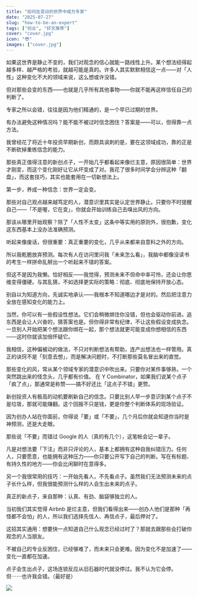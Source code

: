 ```yaml
---
title: "如何在变动的世界中成为专家"
date: "2025-07-27"
slug: "how-to-be-an-expert"
tags: ["创业", "好文推荐"]
cover: "cover.jpg"
icon: "😎"
images: ["cover.jpg"]
---
```

如果这世界是静止不变的，我们对观念的信心就能一路线性上升。某个想法经得起越多样、越严格的考验，就越可能是真的。许多人其实默默相信这一点——对「人性」这种变化不大的领域来说，这么想或许没错。



但对那些会变的东西——也就是几乎所有其他事物——你就不能再这样信任自己的判断了。



专家之所以会错，往往是因为他们精通的，是一个早已过期的世界。



有办法避免这种情况吗？能不能不被过时信念困住？答案是——可以，但得靠一点方法。



我曾经花了将近十年投资早期新创，而颇具讽刺的是，要在这领域成功，靠的正是不断砍掉重练信念的能力。



那些真正值得注意的新创点子，一开始几乎都看起来像烂主意，原因很简单：世界才刚变，而这个变化刚好让它从坏变成了对。我花了很多时间学会分辨这种「翻盘」，而这套技巧，其实也能套用在一切新想法上。



第一步，养成一种信念：世界一定会变。



那些对自己观点越来越笃定的人，潜意识里其实是认定世界静止。只要你不时提醒自己——「不是喔，它在变」，你就会开始训练自己去嗅出风的方向。



那该从哪里开始观察？除了「人性不太变」这条中等实用的原则外，很抱歉，变化这东西基本上没办法准确预测。



听起来像废话，但很重要：真正重要的变化，几乎从来都来自意料之外的方向。



所以我乾脆放弃预测。每次有人在访问里问我「未来怎么看」，我脑中都像没读书的考生一样拼命乱掰出一个听起来不错的答案。



但这不是因为我懒。恰好相反——我觉得，预测未来不但命中率可怜，还会让你思维变得僵硬。与其乱猜，不如选择更实际的策略：彻底、彻底地保持开放心态。



别自以为知道方向，先诚实地承认——我根本不知道哪边才是对的。然后把注意力全放在感知变化的能力上。



当然，你可以有一些假设性想法。它们会稍微绑住你没错，但也会驱动你前进。追东西是会让人兴奋的，猜答案也是。但你得非常有纪律，不让这些假设变成执念。
一旦别人开始把某个想法跟你绑在一起，那个想法就更可能变成你想相信的东西——这时你就该加倍怀疑它。



我相信，这种偏被动的做法，不只对判断想法有帮助，连产出想法也一样管用。真正的诀窍不是「刻意去想」，而是解决问题时，不打断那些莫名冒出来的直觉。



那些变化的风，常从某个领域专家的潜意识中吹出来。只要你对某件事够熟，一个突然跳出来的怪念头，几乎都有价值。
在 Y Combinator，如果我们说某个点子「疯了点」，那通常是称赞——搞不好还比「这点子不错」更赞。



新创投资人有极高的动机要刷新自己的信念。只要比别人早一步意识到某个点子不是垃圾，那就可能赚翻。这个回报不只是钱，更是你整个判断体系的现场验证。



因为创办人站在你面前，你得说「要」或「不要」，几个月后你就会知道你当时是神预测，还是大走眼。



那些说「不要」而错过 Google 的人（真的有几个），这笔帐会记一辈子。



凡是对想法要「下注」而非只评论的人，基本上都拥有这种自我纠错压力。任何人，只要愿意，也能拥有这种压力——你只要公开写下自己的判断。写在有标题、有持久性的地方——你会比闲聊时在意得多。



另一个我很常用的技巧：一开始先看人，不先看点子。虽然我们无法预测未来的点子长什么样，但我很能预测什么样的人会生出未来的点子。



真正的新点子，来自那种：认真、有劲、脑袋够独立的人。



当初我们其实觉得 Airbnb 是烂主意，但我们看得出来——创办人他们是那种「再怪都不会怕」的人，所以我们选择先信人、再信点子，最后押对了。



这招其实通用：想要快一点知道自己什么观念已经过时了？那就去跟那些会打破你观念的人当朋友。



不被自己的专业反困住，已经够难了，而未来只会更难。因为变化不是加速了——变化一直都在加速。



点子会生出点子，这场连锁反应从旧石器时代就没停过。我不认为它会停。
但⋯⋯也许我会错。（最好是）




![](https://prod-files-secure.s3.us-west-2.amazonaws.com/112d0858-5090-4d34-a606-b75eb8d65fd2/46476355-9cf3-4e99-9b7a-3531bc426380/1000202064.png?X-Amz-Algorithm=AWS4-HMAC-SHA256&X-Amz-Content-Sha256=UNSIGNED-PAYLOAD&X-Amz-Credential=ASIAZI2LB466RW452NEO%2F20250815%2Fus-west-2%2Fs3%2Faws4_request&X-Amz-Date=20250815T051500Z&X-Amz-Expires=3600&X-Amz-Security-Token=IQoJb3JpZ2luX2VjEAkaCXVzLXdlc3QtMiJGMEQCIEveQYm8iu9eIfKJHGQuiQp8k4E28CrFi1UhR4mOIFVRAiBfwDal6VnBjezDHA8XUcrQ6dpB%2BbsaEAThs6XvLieDDyr%2FAwhSEAAaDDYzNzQyMzE4MzgwNSIMu1EoDkH5vRKouuUiKtwDKI4B1%2FGuh1xPOHWOotrlARov5omQTFS5rPuRwI4N9duRDItY%2BxefBdQrk8ylTKRYJWA7HDYnDa5TJ%2BemfsFLJscJPPk0rfSZE9%2BbF%2BVtMY3qvx2ekrL%2BfDkFyBZfD6R4M5d33qeyGhftVNta5W1Xd5I4BhykQ2hB%2BknhlovjajIDDRymCozCss2OJtFcNan1P2QlZidOmf40zyWRIwegDdwyxaQRt2W7FvqBG50hNvoXILmGX3NEND7nBhaacHkTPwFE03M1DnfLGNYBh25WLdr8thXRVvcNu9SaGFE5JxSEfaV7copwKmsg7Wj2jAmWOHv2ht%2FVfsBc97%2BTix%2FRnJYXAfrqak%2FDLAzCTWIESSvy%2BXbOg5J1Q96Hs9ZM8LOkOKF3yM8AsmIw17nXe%2Bv8mq6zNLHxeNyyf9KNAS8CzTPuvJMijQ%2Fx5s34LczcPNzs%2BwSvUtiTybh%2BT98Kb7ZdNF4h7%2B%2BkfLiFsDpgtkkP8dJBxWhaNWM5rrg%2FDh0a0bfAvSFdQ8Pn%2FK8%2FwemmBIDpiomjVxInBtGuzCHYUzIyraSDh5sWOWbjuxaEDkfmmSFQvp%2BffL6NrCLHLWrtfWVnG1TA65xlb1drXY8oNI2D568y1UIG0MovdCe5MPUwpYf6xAY6pgFordp1E%2FvJhVqNsT9LbcRX6IXnQQ2d%2FyG%2B%2FxrPFjhJBaT33biaSklgG96f%2BEM10V2TJfGLZdm5P8hG%2BLFpV47rREDq9JuH1tEilRf03cx9gBaITxJItWIXJ44RoukQrKPXjW69iG1i3zA9QRbI%2FRdSNwo7oHRi46S7FIYnOvjNck1HN5Uh6dBtkrKbDQD9dO%2FoKGR9xmPLzZXDaDoCIMvz0y6L7emK&X-Amz-Signature=94f4852dc7fb5a39be46acb3bd504aa0fcfb822b25a086b8f376843f202698cd&X-Amz-SignedHeaders=host&x-amz-checksum-mode=ENABLED&x-id=GetObject)

